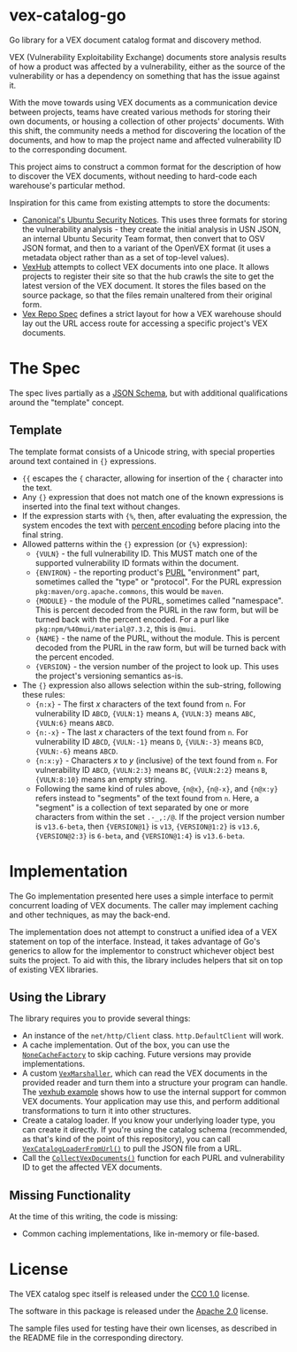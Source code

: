 # vex-catalog-go

Go library for a VEX document catalog format and discovery method.

VEX (Vulnerability Exploitability Exchange) documents store analysis results of how a product was affected by a vulnerability, either as the source of the vulnerability or has a dependency on something that has the issue against it.

With the move towards using VEX documents as a communication device between projects, teams have created various methods for storing their own documents, or housing a collection of other projects' documents.  With this shift, the community needs a method for discovering the location of the documents, and how to map the project name and affected vulnerability ID to the corresponding document.  

This project aims to construct a common format for the description of how to discover the VEX documents, without needing to hard-code each warehouse's particular method.

Inspiration for this came from existing attempts to store the documents:

* [Canonical's Ubuntu Security Notices](https://github.com/canonical/ubuntu-security-notices).  This uses three formats for storing the vulnerability analysis - they create the initial analysis in USN JSON, an internal Ubuntu Security Team format, then convert that to OSV JSON format, and then to a variant of the OpenVEX format (it uses a metadata object rather than as a set of top-level values).
* [VexHub](https://github.com/aquasecurity/vexhub) attempts to collect VEX documents into one place.  It allows projects to register their site so that the hub crawls the site to get the latest version of the VEX document.  It stores the files based on the source package, so that the files remain unaltered from their original form.
* [Vex Repo Spec](https://github.com/aquasecurity/vex-repo-spec) defines a strict layout for how a VEX warehouse should lay out the URL access route for accessing a specific project's VEX documents.

# The Spec

The spec lives partially as a [JSON Schema](vex-catalog.v1_0.schema.json), but with additional qualifications around the "template" concept.

## Template

The template format consists of a Unicode string, with special properties around text contained in `{}` expressions.

* `{{` escapes the `{` character, allowing for insertion of the `{` character into the text.
* Any `{}` expression that does not match one of the known expressions is inserted into the final text without changes.
* If the expression starts with `{%`, then, after evaluating the expression, the system encodes the text with [percent encoding](https://en.wikipedia.org/wiki/Percent-encoding) before placing into the final string.
* Allowed patterns within the `{}` expression (or `{%}` expression):
  * `{VULN}` - the full vulnerability ID.  This MUST match one of the supported vulnerability ID formats within the document.
  * `{ENVIRON}` - the reporting product's [PURL](https://github.com/package-url/purl-spec) "environment" part, sometimes called the "type" or "protocol".  For the PURL expression `pkg:maven/org.apache.commons`, this would be `maven`.
  * `{MODULE}` - the module of the PURL, sometimes called "namespace".  This is percent decoded from the PURL in the raw form, but will be turned back with the percent encoded.  For a purl like `pkg:npm/%40mui/material@7.3.2`, this is `@mui`.
  * `{NAME}` - the name of the PURL, without the module.  This is percent decoded from the PURL in the raw form, but will be turned back with the percent encoded.
  * `{VERSION}` - the version number of the project to look up.  This uses the project's versioning semantics as-is.
* The `{}` expression also allows selection within the sub-string, following these rules:
  * `{n:x}` - The first *x* characters of the text found from `n`.  For vulnerability ID `ABCD`, `{VULN:1}` means `A`, `{VULN:3}` means `ABC`, `{VULN:6}` means `ABCD`.
  * `{n:-x}` - The last *x* characters of the text found from `n`.  For vulnerability ID `ABCD`, `{VULN:-1}` means `D`, `{VULN:-3}` means `BCD`, `{VULN:-6}` means `ABCD`.
  * `{n:x:y}` - Characters *x* to *y* (inclusive) of the text found from `n`.  For vulnerability ID `ABCD`, `{VULN:2:3}` means `BC`, `{VULN:2:2}` means `B`, `{VULN:8:10}` means an empty string.
  * Following the same kind of rules above, `{n@x}`, `{n@-x}`, and `{n@x:y}` refers instead to "segments" of the text found from `n`.  Here, a "segment" is a collection of text separated by one or more characters from within the set `.-_,:/@`.  If the project version number is `v13.6-beta`, then `{VERSION@1}` is `v13`, `{VERSION@1:2}` is `v13.6`, `{VERSION@2:3}` is `6-beta`, and `{VERSION@1:4}` is `v13.6-beta`.


# Implementation

The Go implementation presented here uses a simple interface to permit concurrent loading of VEX documents.  The caller may implement caching and other techniques, as may the back-end.

The implementation does not attempt to construct a unified idea of a VEX statement on top of the interface.  Instead, it takes advantage of Go's generics to allow for the implementor to construct whichever object best suits the project.  To aid with this, the library includes helpers that sit on top of existing VEX libraries.

## Using the Library

The library requires you to provide several things:

* An instance of the `net/http/Client` class.  `http.DefaultClient` will work.
* A cache implementation.  Out of the box, you can use the [`NoneCacheFactory`](vexcatalog/cache/none.go) to skip caching.  Future versions may provide implementations.
* A custom [`VexMarshaller`](vexcatalog/vexloader/model.go), which can read the VEX documents in the provided reader and turn them into a structure your program can handle.  The [vexhub example](example/vexhub/main.go) shows how to use the internal support for common VEX documents.  Your application may use this, and perform additional transformations to turn it into other structures.
* Create a catalog loader.  If you know your underlying loader type, you can create it directly.  If you're using the catalog schema (recommended, as that's kind of the point of this repository), you can call [`VexCatalogLoaderFromUrl()`](vexcatalog/catalog/loader.go) to pull the JSON file from a URL.
* Call the [`CollectVexDocuments()`](vexcatalog/collect.go) function for each PURL and vulnerability ID to get the affected VEX documents.

## Missing Functionality

At the time of this writing, the code is missing:

* Common caching implementations, like in-memory or file-based.

# License

The VEX catalog spec itself is released under the [CC0 1.0](https://creativecommons.org/public-domain/cc0/) license.

The software in this package is released under the [Apache 2.0](LICENSE) license.

The sample files used for testing have their own licenses, as described in the README file in the corresponding directory.
